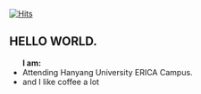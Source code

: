 [![Hits](https://hits.seeyoufarm.com/api/count/incr/badge.svg?url=https%3A%2F%2Fgithub.com%2Fspace2lim&count_bg=%2379C83D&title_bg=%23555555&icon=&icon_color=%23E7E7E7&title=hits&edge_flat=false)](https://hits.seeyoufarm.com)

<h2>HELLO WORLD.</h2>
<ul>
 <strong>I am:</strong>
 <li>Attending Hanyang University ERICA Campus.</li>
 <li>and I like coffee a lot</li>
</ul>

